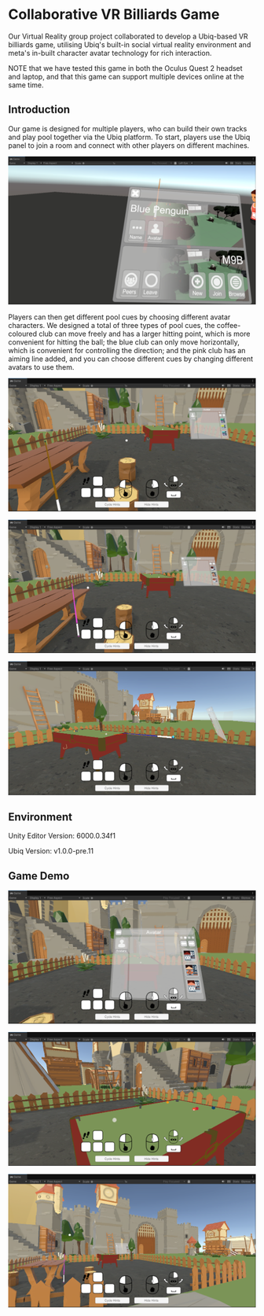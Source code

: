 # Collaborative VR Billiards Game

Our Virtual Reality group project collaborated to develop a Ubiq-based VR billiards game, utilising Ubiq's built-in social virtual reality environment and meta's in-built character avatar technology for rich interaction.

NOTE that we have tested this game in both the Oculus Quest 2 headset and laptop, and that this game can support multiple devices online at the same time.

## Introduction

Our game is designed for multiple players, who can build their own tracks and play pool together via the Ubiq platform. To start, players use the Ubiq panel to join a room and connect with other players on different machines.

<p align="center">
  <img width="auto" src="https://github.com/LordC37/VE_9_CW/blob/main/img/Room_Connect.png">
</p>

Players can then get different pool cues by choosing different avatar characters. We designed a total of three types of pool cues, the coffee-coloured club can move freely and has a larger hitting point, which is more convenient for hitting the ball; the blue club can only move horizontally, which is convenient for controlling the direction; and the pink club has an aiming line added, and you can choose different cues by changing different avatars to use them.

<p align="center">
  <img width="auto" src=https://github.com/LordC37/VE_9_CW/blob/main/img/Brown_Cue.png">
</p>

<p align="center">
  <img width="auto" src="https://github.com/LordC37/VE_9_CW/blob/main/img/Pink_Cue.png">
</p>

<p align="center">
  <img width="auto" src="https://github.com/LordC37/VE_9_CW/blob/main/img/Blue_Cue.png">
</p>

## Environment
Unity Editor Version: 6000.0.34f1

Ubiq Version: v1.0.0-pre.11

## Game Demo

<p align="center">
  <img width="auto" src="https://github.com/LordC37/VE_9_CW/blob/main/img/Demo1.png">
</p>

<p align="center">
  <img width="auto" src="https://github.com/LordC37/VE_9_CW/blob/main/img/Demo2.png">
</p>

<p align="center">
  <img width="auto" src="https://github.com/LordC37/VE_9_CW/blob/main/img/Demo3.png">
</p>
